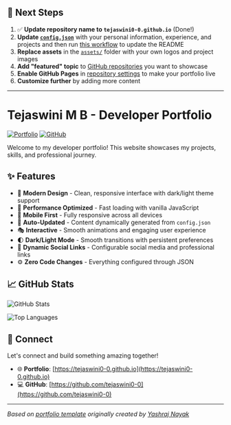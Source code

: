 ## 🚀 Next Steps

1. ✅ **Update repository name to `tejaswini0-0.github.io`** (Done!)
2. **Update [`config.json`](https://github.com/tejaswini0-0/tejaswini0-0.github.io/blob/main/config.json)** with your personal information, experience, and projects and then run [this workflow](https://github.com/tejaswini0-0/tejaswini0-0.github.io/actions/workflows/update-readme.yml) to update the README
3. **Replace assets** in the [`assets/`](https://github.com/tejaswini0-0/tejaswini0-0.github.io/tree/main/assets/) folder with your own logos and project images
4. **Add "featured" topic** to [GitHub repositories](https://github.com/tejaswini0-0?tab=repositories) you want to showcase
5. **Enable GitHub Pages** in [repository settings](https://github.com/tejaswini0-0/tejaswini0-0.github.io/settings/pages) to make your portfolio live
6. **Customize further** by adding more content

---

# Tejaswini M B - Developer Portfolio

<div align="left">
  
[![Portfolio](https://img.shields.io/badge/🌐_Visit_Portfolio-Live-brightgreen?style=for-the-badge)](https://tejaswini0-0.github.io)
[![GitHub](https://img.shields.io/badge/GitHub-Profile-181717?style=for-the-badge&logo=github)](https://github.com/tejaswini0-0)

</div>

Welcome to my developer portfolio! This website showcases my projects, skills, and professional journey.

## ✨ Features

- 🎨 **Modern Design** - Clean, responsive interface with dark/light theme support
- 🚀 **Performance Optimized** - Fast loading with vanilla JavaScript
- 📱 **Mobile First** - Fully responsive across all devices
- 🔄 **Auto-Updated** - Content dynamically generated from `config.json`
- 🎭 **Interactive** - Smooth animations and engaging user experience
- 🌓 **Dark/Light Mode** - Smooth transitions with persistent preferences
- 🔗 **Dynamic Social Links** - Configurable social media and professional links
- ⚙️ **Zero Code Changes** - Everything configured through JSON

## 📈 GitHub Stats

<div align="left">

![GitHub Stats](https://github-readme-stats.vercel.app/api?username=tejaswini0-0&theme=dark&hide_border=true&include_all_commits=true&count_private=true)

![Top Languages](https://github-readme-stats.vercel.app/api/top-langs/?username=tejaswini0-0&theme=dark&hide_border=true&include_all_commits=true&count_private=true&layout=compact)

</div>

## 🤝 Connect

Let's connect and build something amazing together!

- 🌐 **Portfolio**: [https://tejaswini0-0.github.io](https://tejaswini0-0.github.io)
- 💻 **GitHub**: [https://github.com/tejaswini0-0](https://github.com/tejaswini0-0)

---

*Based on [portfolio template](https://github.com/yashrajnayak/developer-portfolio) originally created by [Yashraj Nayak](https://github.com/yashrajnayak)*